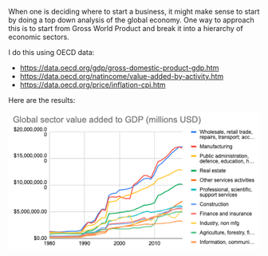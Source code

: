 When one is deciding where to start a business, it might make sense to start by doing a top down analysis of the global economy. One way to approach this is to start from Gross World Product and break it into a hierarchy of economic sectors.

I do this using OECD data:
- https://data.oecd.org/gdp/gross-domestic-product-gdp.htm
- https://data.oecd.org/natincome/value-added-by-activity.htm
- https://data.oecd.org/price/inflation-cpi.htm

Here are the results:

<kbd>![graph of global per-industry GDP](/oecd/graph.png?raw=true "Global per-industry GDP over time")</kbd>
